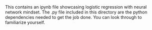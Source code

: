 This contains an ipynb file showcasing logistic regression with neural network mindset. The .py file included in this directory are the python dependencies needed to get the job done. You can look through to familiarize yourself.
